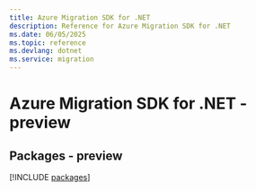 ```yaml
---
title: Azure Migration SDK for .NET
description: Reference for Azure Migration SDK for .NET
ms.date: 06/05/2025
ms.topic: reference
ms.devlang: dotnet
ms.service: migration
---
```

# Azure Migration SDK for .NET - preview
## Packages - preview
[!INCLUDE [packages](migration-index.md)]
